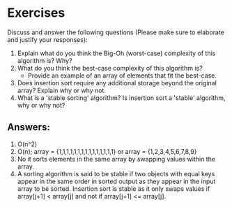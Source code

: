 # Exercises

Discuss and answer the following questions (Please make sure to elaborate and justify your responses):

1. Explain what do you think the Big-Oh (worst-case) complexity of this algorithm is? Why?
2. What do you think the best-case complexity of this algorithm is?
   - Provide an example of an array of elements that fit the best-case.
3. Does insertion sort require any additional storage beyond the original array? Explain why or why not.
4. What is a 'stable sorting' algorithm? Is insertion sort a 'stable' algorithm, why or why not?

## Answers:

1. O(n^2)
2. O(n); array = {1,1,1,1,1,1,1,1,1,1,1,1,1,1,1} or array = {1,2,3,4,5,6,7,8,9}
3. No it sorts elements in the same array by swapping values within the array.
4. A sorting algorithm is said to be stable if two objects with equal keys appear in the same order in sorted output as they appear in the input array to be sorted. Insertion sort is stable as it only swaps values if array[j+1] < array[j] and not if array[j+1] <= array[j].
